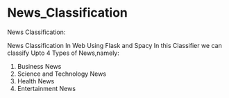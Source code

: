 # News_Classification
News Classification:

News Classification In Web Using Flask and Spacy
In this Classifier we can classify Upto 4 Types of News,namely:
1. Business News
2. Science and Technology News
3. Health News
4. Entertainment News

